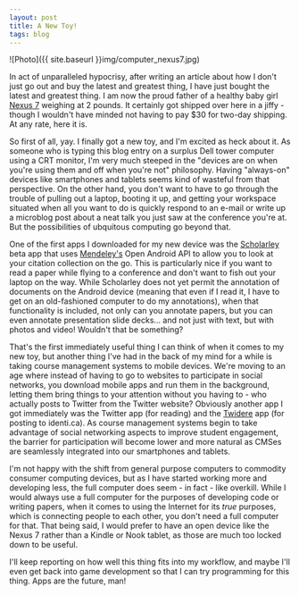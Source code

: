 ```yaml
---
layout: post
title: A New Toy!
tags: blog
---
```


![Photo]({{ site.baseurl }}img/computer_nexus7.jpg)

In act of unparalleled hypocrisy, after writing an article about how I don't just go out and buy the latest and greatest thing, I have just bought the latest and greatest thing. I am now the proud father of a healthy baby girl <a href="https://en.wikipedia.org/wiki/Nexus_7">Nexus 7</a> weighing at 2 pounds. It certainly got shipped over here in a jiffy - though I wouldn't have minded not having to pay $30 for two-day shipping. At any rate, here it is.

So first of all, yay. I finally got a new toy, and I'm excited as heck about it. As someone who is typing this blog entry on a surplus Dell tower computer using a CRT monitor, I'm very much steeped in the "devices are on when you're using them and off when you're not" philosophy. Having "always-on" devices like smartphones and tablets seems kind of wasteful from that perspective. On the other hand, you don't want to have to go through the trouble of pulling out a laptop, booting it up, and getting your workspace situated when all you want to do is quickly respond to an e-mail or write up a microblog post about a neat talk you just saw at the conference you're at. But the possibilities of ubquitous computing go beyond that.

One of the first apps I downloaded for my new device was the <a href="https://play.google.com/store/apps/details?id=info.matthewwardrop.scholarley&amp;hl=en">Scholarley</a> beta app that uses <a href="http://mendeley.com">Mendeley's</a> Open Android API to allow you to look at your citation collection on the go. This is particularly nice if you want to read a paper while flying to a conference and don't want to fish out your laptop on the way. While Scholarley does not yet permit the annotation of documents on the Android device (meaning that even if I read it, I have to get on an old-fashioned computer to do my annotations), when that functionality is included, not only can you annotate papers, but you can even annotate presentation slide decks... and not just with text, but with photos and video! Wouldn't that be something?

That's the first immediately useful thing I can think of when it comes to my new toy, but another thing I've had in the back of my mind for a while is taking course management systems to mobile devices. We're moving to an age where instead of having to go to websites to participate in social networks, you download mobile apps and run them in the background, letting them bring things to your attention without you having to - who actually posts to Twitter from the Twitter website? Obviously another app I got immediately was the Twitter app (for reading) and the <a href="https://play.google.com/store/apps/details?id=org.mariotaku.twidere&amp;hl=en">Twidere</a> app (for posting to identi.ca). As course management systems begin to take advantage of social networking aspects to improve student engagement, the barrier for participation will become lower and more natural as CMSes are seamlessly integrated into our smartphones and tablets.

I'm not happy with the shift from general purpose computers to commodity consumer computing devices, but as I have started working more and developing less, the full computer does seem - in fact - like overkill. While I would always use a full computer for the purposes of developing code or writing papers, when it comes to using the Internet for its <em>true</em> purposes, which is connecting people to each other, you don't need a full computer for that. That being said, I would prefer to have an open device like the Nexus 7 rather than a Kindle or Nook tablet, as those are much too locked down to be useful.

I'll keep reporting on how well this thing fits into my workflow, and maybe I'll even get back into game development so that I can try programming for this thing. Apps are the future, man!
